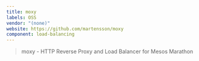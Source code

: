 ```yaml
---
title: moxy
labels: OSS
vendor: "(none)"
website: https://github.com/martensson/moxy
component: load-balancing
---
```

> moxy - HTTP Reverse Proxy and Load Balancer for Mesos Marathon
